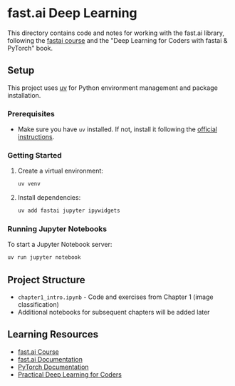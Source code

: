 # fast.ai Deep Learning

This directory contains code and notes for working with the fast.ai library, following the [fastai course](https://course.fast.ai/) and the "Deep Learning for Coders with fastai & PyTorch" book.

## Setup

This project uses [uv](https://github.com/astral-sh/uv) for Python environment management and package installation.

### Prerequisites

- Make sure you have `uv` installed. If not, install it following the [official instructions](https://github.com/astral-sh/uv#installation).

### Getting Started

1. Create a virtual environment:
   ```bash
   uv venv
   ```

2. Install dependencies:
   ```bash
   uv add fastai jupyter ipywidgets
   ```

### Running Jupyter Notebooks

To start a Jupyter Notebook server:

```bash
uv run jupyter notebook
```

## Project Structure

- `chapter1_intro.ipynb` - Code and exercises from Chapter 1 (image classification)
- Additional notebooks for subsequent chapters will be added later

## Learning Resources

- [fast.ai Course](https://course.fast.ai/)
- [fast.ai Documentation](https://docs.fast.ai/)
- [PyTorch Documentation](https://pytorch.org/docs/stable/index.html)
- [Practical Deep Learning for Coders](https://github.com/fastai/fastbook)